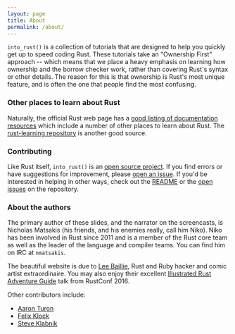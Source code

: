 ```yaml
---
layout: page
title: About
permalink: /about/
---
```


`into_rust()` is a collection of tutorials that are designed to help
you quickly get up to speed coding Rust. These tutorials take an
"Ownership First" approach -- which means that we place a heavy
emphasis on learning how ownership and the borrow checker work, rather
than covering Rust's syntax or other details. The reason for this is
that ownership is Rust's most unique feature, and is often the one
that people find the most confusing.

### Other places to learn about Rust

Naturally, the official Rust web page has a
[good listing of documentation resources](https://www.rust-lang.org/en-US/documentation.html)
which include a number of other places to learn about Rust. The
[rust-learning repository](https://github.com/ctjhoa/rust-learning) is
another good source.

### Contributing

Like Rust itself, `into_rust()` is an [open source project][gh]. If
you find errors or have suggestions for improvement, please
[open an issue][issues]. If you'd be interested in helping in other
ways, check out the [README][gh] or the [open issues][issues] on the
repository.

[gh]: https://github.com/nikomatsakis/intorust
[issues]: https://github.com/nikomatsakis/intorust/issues

### About the authors

The primary author of these slides, and the narrator on the
screencasts, is Nicholas Matsakis (his friends, and his enemies
really, call him Niko). Niko has been involved in Rust since 2011 and
is a member of the Rust core team as well as the leader of the
language and compiler teams. You can find him on IRC at `nmatsakis`.

The beautiful website is due to
[Lee Baillie](https://twitter.com/_lbaillie/), Rust and Ruby hacker
and comic artist extraordinaire.  You may also enjoy their excellent
[Illustrated Rust Adventure Guide][IRAG] talk from RustConf 2016.

[IRAG]: http://www.slideshare.net/LizBaillie/rustconf-2016-illustrated-adventure-guide-65894363

Other contributors include:

- [Aaron Turon](https://github.com/aturon/)
- [Felix Klock](https://github.com/pnkfelix)
- [Steve Klabnik](https://github.com/steveklabnik)
